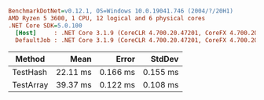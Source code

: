 ``` ini

BenchmarkDotNet=v0.12.1, OS=Windows 10.0.19041.746 (2004/?/20H1)
AMD Ryzen 5 3600, 1 CPU, 12 logical and 6 physical cores
.NET Core SDK=5.0.100
  [Host]     : .NET Core 3.1.9 (CoreCLR 4.700.20.47201, CoreFX 4.700.20.47203), X64 RyuJIT
  DefaultJob : .NET Core 3.1.9 (CoreCLR 4.700.20.47201, CoreFX 4.700.20.47203), X64 RyuJIT


```
|    Method |     Mean |    Error |   StdDev |
|---------- |---------:|---------:|---------:|
|  TestHash | 22.11 ms | 0.166 ms | 0.155 ms |
| TestArray | 39.37 ms | 0.122 ms | 0.108 ms |

